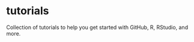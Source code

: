 tutorials
=========

Collection of tutorials to help you get started with GitHub, R, RStudio, and more.
